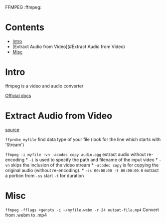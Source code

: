 FFMPEG
:ffmpeg:

# Contents

- [Intro](#Intro)
- [Extract Audio from Video](#Extract Audio from Video)
- [Misc](#Misc)

# Intro

ffmpeg is a video and audio converter

[Official docs](https://ffmpeg.org/ffmpeg.html)

# Extract Audio from Video

[source](https://www.linuxuprising.com/2019/11/ffmpeg-extract-audio-from-video-in.html)

`ffprobe myfile` find data type of your file (look for the line which starts with 'Stream')

`ffmpeg -i myfile -vn -acodec copy audio.ogg` extract audio without re-encoding
    * `-i` is used to specify the path and filename of the input video
    * `-vn` skips the inclusion of the video stream
    * `-acodec copy` is for copying the original audio (without re-encoding).
    * `-ss 00:00:00 -t 00:00:00.0` extract a portion from `-ss` start `-t` for duration



# Misc

`ffmpeg -fflags +genpts -i ~/myfile.webm -r 24 output-file.mp4` Convert from .webm to .mp4


